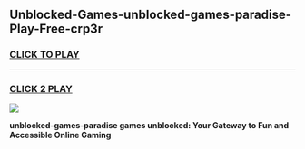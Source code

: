 
## Unblocked-Games-unblocked-games-paradise-Play-Free-crp3r
<h3>
<a href="https://premium76.site?title=unblocked-games-paradise&ref=21A">CLICK TO PLAY</a></h3>
<hr>

<h3>
<a href="https://premium76.site?title=unblocked-games-paradise&ref=21A">CLICK 2 PLAY</a>
  
</h3>

<a href="https://premium76.site?title=unblocked-games-paradise&ref=21A"><img src="https://clearcache.store/games.png"></a>


**unblocked-games-paradise games unblocked: Your Gateway to Fun and Accessible Online Gaming**
